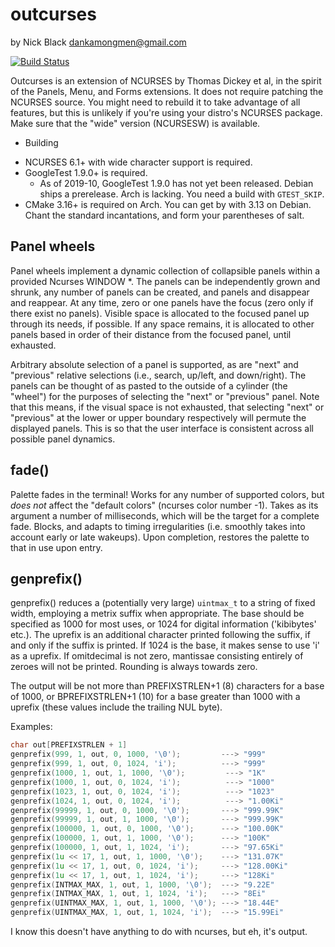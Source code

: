 # outcurses
by Nick Black <dankamongmen@gmail.com>

[![Build Status](https://drone.dsscaw.com:4443/api/badges/dankamongmen/outcurses/status.svg)](https://drone.dsscaw.com:4443/dankamongmen/outcurses)

Outcurses is an extension of NCURSES by Thomas Dickey et al, in the spirit of
the Panels, Menu, and Forms extensions. It does not require patching the
NCURSES source. You might need to rebuild it to take advantage of all features,
but this is unlikely if you're using your distro's NCURSES package. Make sure
that the "wide" version (NCURSESW) is available.

* Building

 - NCURSES 6.1+ with wide character support is required.
 - GoogleTest 1.9.0+ is required.
   - As of 2019-10, GoogleTest 1.9.0 has not yet been released. Debian ships
	 a prerelease. Arch is lacking. You need a build with `GTEST_SKIP`.
 - CMake 3.16+ is required on Arch. You can get by with 3.13 on Debian. Chant
   the standard incantations, and form your parentheses of salt.

## Panel wheels
Panel wheels implement a dynamic collection of collapsible panels within a
provided Ncurses WINDOW *. The panels can be independently grown and shrunk,
any number of panels can be created, and panels and disappear and reappear. At
any time, zero or one panels have the focus (zero only if there exist no
panels). Visible space is allocated to the focused panel up through its needs,
if possible. If any space remains, it is allocated to other panels based in
order of their distance from the focused panel, until exhausted.

Arbitrary absolute selection of a panel is supported, as are "next" and
"previous" relative selections (i.e., search, up/left, and down/right). The
panels can be thought of as pasted to the outside of a cylinder (the "wheel")
for the purposes of selecting the "next" or "previous" panel. Note that this
means, if the visual space is not exhausted, that selecting "next" or
"previous" at the lower or upper boundary respectively will permute the
displayed panels. This is so that the user interface is consistent across all
possible panel dynamics.

## fade()

Palette fades in the terminal! Works for any number of supported colors, but
*does not* affect the "default colors" (ncurses color number -1). Takes as its
argument a number of milliseconds, which will be the target for a complete
fade. Blocks, and adapts to timing irregularities (i.e. smoothly takes into
account early or late wakeups). Upon completion, restores the palette to that
in use upon entry.

## genprefix()

genprefix() reduces a (potentially very large) `uintmax_t` to a string of fixed
width, employing a metrix suffix when appropriate. The base should be specified
as 1000 for most uses, or 1024 for digital information ('kibibytes' etc.). The
uprefix is an additional character printed following the suffix, if and only if
the suffix is printed. If 1024 is the base, it makes sense to use 'i' as a
uprefix. If omitdecimal is not zero, mantissae consisting entirely of zeroes
will not be printed. Rounding is always towards zero.

The output will be not more than PREFIXSTRLEN+1 (8) characters for a base of
1000, or BPREFIXSTRLEN+1 (10) for a base greater than 1000 with a uprefix
(these values include the trailing NUL byte).

Examples:

```C
char out[PREFIXSTRLEN + 1]
genprefix(999, 1, out, 0, 1000, '\0');         ---> "999"
genprefix(999, 1, out, 0, 1024, 'i');          ---> "999"
genprefix(1000, 1, out, 1, 1000, '\0');         ---> "1K"
genprefix(1000, 1, out, 0, 1024, 'i');          ---> "1000"
genprefix(1023, 1, out, 0, 1024, 'i');          ---> "1023"
genprefix(1024, 1, out, 0, 1024, 'i');          ---> "1.00Ki"
genprefix(99999, 1, out, 0, 1000, '\0');       ---> "999.99K"
genprefix(99999, 1, out, 1, 1000, '\0');       ---> "999.99K"
genprefix(100000, 1, out, 0, 1000, '\0');      ---> "100.00K"
genprefix(100000, 1, out, 1, 1000, '\0');      ---> "100K"
genprefix(100000, 1, out, 1, 1024, 'i');       ---> "97.65Ki"
genprefix(1u << 17, 1, out, 1, 1000, '\0');    ---> "131.07K"
genprefix(1u << 17, 1, out, 0, 1024, 'i');     ---> "128.00Ki"
genprefix(1u << 17, 1, out, 1, 1024, 'i');     ---> "128Ki"
genprefix(INTMAX_MAX, 1, out, 1, 1000, '\0');  ---> "9.22E"
genprefix(INTMAX_MAX, 1, out, 1, 1024, 'i');   ---> "8Ei"
genprefix(UINTMAX_MAX, 1, out, 1, 1000, '\0'); ---> "18.44E"
genprefix(UINTMAX_MAX, 1, out, 1, 1024, 'i');  ---> "15.99Ei"
```

I know this doesn't have anything to do with ncurses, but eh, it's output.
